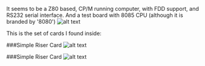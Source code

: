 It seems to be a Z80 based, CP/M running computer, with FDD support, and RS232 serial interface. And a test board with 8085 CPU (although it is branded by '8080')
![alt text](https://github.com/RetroNora/Polish_8080_Designer-Kit/blob/main/PICS/cage_front.jpg)

This is the set of cards I found inside:

###Simple Riser Card
![alt text](https://github.com/RetroNora/Polish_8080_Designer-Kit/blob/main/PICS/riser_top.jpg)


###Simple Riser Card
![alt text](https://github.com/RetroNora/Polish_8080_Designer-Kit/blob/main/PICS/riser_top.jpg)
